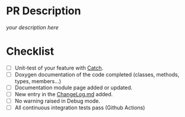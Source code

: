 # PR Description

*your description here*

# Checklist

- [ ] Unit-test of your feature with [Catch](http://dgtal.org/doc/stable/moduleCatch.html).
- [ ] Doxygen documentation of the code completed (classes, methods, types, members...)
- [ ] Documentation module page added or updated.
- [ ] New entry in the [ChangeLog.md](https://github.com/DGtal-team/DGtal/blob/main/ChangeLog.md) added.
- [ ] No warning raised in Debug mode.
- [ ] All continuous integration tests pass (Github Actions)
